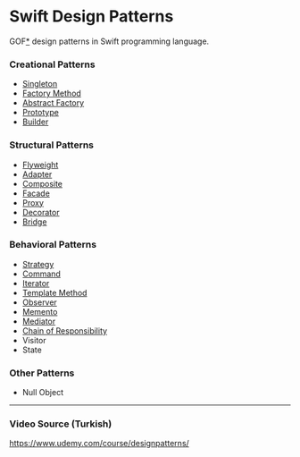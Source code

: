 # Swift Design Patterns
GOF[*](https://en.wikipedia.org/wiki/Design_Patterns) design patterns in Swift programming language.

### Creational Patterns
- [Singleton](Creational%20Patterns/Singleton.playground/Contents.swift)
- [Factory Method](Creational%20Patterns/FactoryMethod.playground/Contents.swift)
- [Abstract Factory](Creational%20Patterns/AbstractFactory.playground/Contents.swift)
- [Prototype](Creational%20Patterns/Prototype.playground/Contents.swift)
- [Builder](Creational%20Patterns/Builder.playground/Contents.swift)

### Structural Patterns
- [Flyweight](Structural%20Patterns/Flyweight.playground/Contents.swift)
- [Adapter](Structural%20Patterns/Adapter.playground/Contents.swift)
- [Composite](Structural%20Patterns/Composite.playground/Contents.swift)
- [Facade](Structural%20Patterns/Facade.playground/Contents.swift)
- [Proxy](Structural%20Patterns/Proxy.playground/Contents.swift)
- [Decorator](Structural%20Patterns/Decorator.playground/Contents.swift)
- [Bridge](Structural%20Patterns/Bridge.playground/Contents.swift)

### Behavioral Patterns
- [Strategy](Behavioral%20Patterns/Strategy.playground/Contents.swift)
- [Command](Behavioral%20Patterns/Command.playground/Contents.swift)
- [Iterator](Behavioral%20Patterns/Iterator.playground/Contents.swift)
- [Template Method](Behavioral%20Patterns/TemplateMethod.playground/Contents.swift)
- [Observer](Behavioral%20Patterns/Observer.playground/Contents.swift)
- [Memento](Behavioral%20Patterns/Memento.playground/Contents.swift)
- [Mediator](Behavioral%20Patterns/Mediator.playground/Contents.swift)
- [Chain of Responsibility](Behavioral%20Patterns/ChainOfResponsibility.playground/Contents.swift)
- Visitor
- State

### Other Patterns
- Null Object

---
### Video Source (Turkish)

https://www.udemy.com/course/designpatterns/

